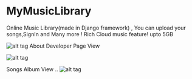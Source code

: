 # MyMusicLibrary
Online Music Library(made in Django framework) , You can upload your songs,SignIn and Many more ! 
Rich Cloud music feature! upto 5GB

![alt tag](https://user-images.githubusercontent.com/25060629/31686740-b657ca18-b3a4-11e7-9a08-911362a68478.png)
About Developer Page View  

![alt tag](https://user-images.githubusercontent.com/25060629/31686958-7e1a5dea-b3a5-11e7-82aa-bc86c13a9ff6.png)


Songs Album View ..
![alt tag](https://user-images.githubusercontent.com/25060629/31687223-44c7fa1a-b3a6-11e7-88f3-07e2fa58ea77.png)
